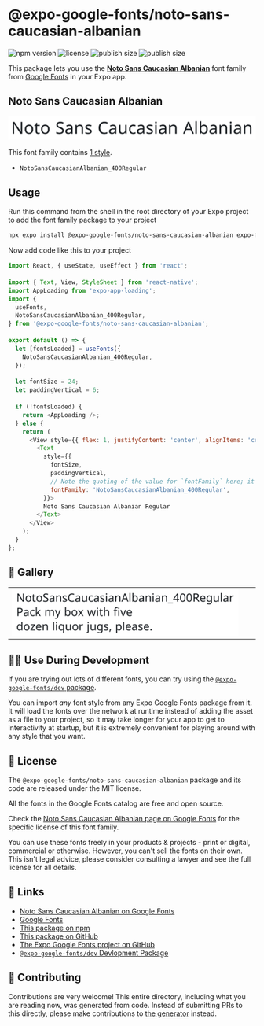 # @expo-google-fonts/noto-sans-caucasian-albanian

![npm version](https://flat.badgen.net/npm/v/@expo-google-fonts/noto-sans-caucasian-albanian)
![license](https://flat.badgen.net/github/license/expo/google-fonts)
![publish size](https://flat.badgen.net/packagephobia/install/@expo-google-fonts/noto-sans-caucasian-albanian)
![publish size](https://flat.badgen.net/packagephobia/publish/@expo-google-fonts/noto-sans-caucasian-albanian)

This package lets you use the [**Noto Sans Caucasian Albanian**](https://fonts.google.com/specimen/Noto+Sans+Caucasian+Albanian) font family from [Google Fonts](https://fonts.google.com/) in your Expo app.

## Noto Sans Caucasian Albanian

![Noto Sans Caucasian Albanian](./font-family.png)

This font family contains [1 style](#-gallery).

- `NotoSansCaucasianAlbanian_400Regular`

## Usage

Run this command from the shell in the root directory of your Expo project to add the font family package to your project
```sh
npx expo install @expo-google-fonts/noto-sans-caucasian-albanian expo-font expo-app-loading
```

Now add code like this to your project
```js
import React, { useState, useEffect } from 'react';

import { Text, View, StyleSheet } from 'react-native';
import AppLoading from 'expo-app-loading';
import {
  useFonts,
  NotoSansCaucasianAlbanian_400Regular,
} from '@expo-google-fonts/noto-sans-caucasian-albanian';

export default () => {
  let [fontsLoaded] = useFonts({
    NotoSansCaucasianAlbanian_400Regular,
  });

  let fontSize = 24;
  let paddingVertical = 6;

  if (!fontsLoaded) {
    return <AppLoading />;
  } else {
    return (
      <View style={{ flex: 1, justifyContent: 'center', alignItems: 'center' }}>
        <Text
          style={{
            fontSize,
            paddingVertical,
            // Note the quoting of the value for `fontFamily` here; it expects a string!
            fontFamily: 'NotoSansCaucasianAlbanian_400Regular',
          }}>
          Noto Sans Caucasian Albanian Regular
        </Text>
      </View>
    );
  }
};

```

## 🔡 Gallery


||||
|-|-|-|
|![NotoSansCaucasianAlbanian_400Regular](./NotoSansCaucasianAlbanian_400Regular.ttf.png)||||


## 👩‍💻 Use During Development

If you are trying out lots of different fonts, you can try using the [`@expo-google-fonts/dev` package](https://github.com/expo/google-fonts/tree/master/font-packages/dev#readme).

You can import *any* font style from any Expo Google Fonts package from it. It will load the fonts
over the network at runtime instead of adding the asset as a file to your project, so it may take longer
for your app to get to interactivity at startup, but it is extremely convenient
for playing around with any style that you want.

## 📖 License

The `@expo-google-fonts/noto-sans-caucasian-albanian` package and its code are released under the MIT license.

All the fonts in the Google Fonts catalog are free and open source.

Check the [Noto Sans Caucasian Albanian page on Google Fonts](https://fonts.google.com/specimen/Noto+Sans+Caucasian+Albanian) for the specific license of this font family.

You can use these fonts freely in your products & projects - print or digital, commercial or otherwise. However, you can't sell the fonts on their own. This isn't legal advice, please consider consulting a lawyer and see the full license for all details.

## 🔗 Links

- [Noto Sans Caucasian Albanian on Google Fonts](https://fonts.google.com/specimen/Noto+Sans+Caucasian+Albanian)
- [Google Fonts](https://fonts.google.com/)
- [This package on npm](https://www.npmjs.com/package/@expo-google-fonts/noto-sans-caucasian-albanian)
- [This package on GitHub](https://github.com/expo/google-fonts/tree/master/font-packages/noto-sans-caucasian-albanian)
- [The Expo Google Fonts project on GitHub](https://github.com/expo/google-fonts)
- [`@expo-google-fonts/dev` Devlopment Package](https://github.com/expo/google-fonts/tree/master/font-packages/dev)

## 🤝 Contributing

Contributions are very welcome! This entire directory, including what you are reading now, was generated from code. Instead of submitting PRs to this directly, please make contributions to [the generator](https://github.com/expo/google-fonts/tree/master/packages/generator) instead.

